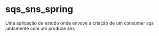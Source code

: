 # sqs_sns_spring
Uma aplicação de estudo onde envove a criação de um consumer sqs juntamente com um produce sns
